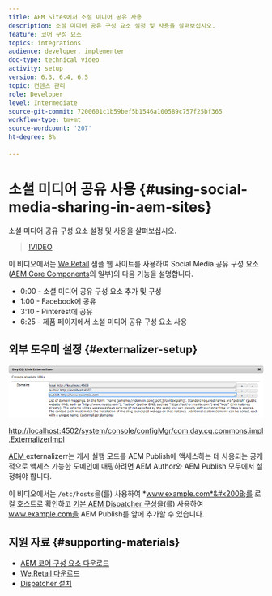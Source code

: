 ```yaml
---
title: AEM Sites에서 소셜 미디어 공유 사용
description: 소셜 미디어 공유 구성 요소 설정 및 사용을 살펴보십시오.
feature: 코어 구성 요소
topics: integrations
audience: developer, implementer
doc-type: technical video
activity: setup
version: 6.3, 6.4, 6.5
topic: 컨텐츠 관리
role: Developer
level: Intermediate
source-git-commit: 7200601c1b59bef5b1546a100589c757f25bf365
workflow-type: tm+mt
source-wordcount: '207'
ht-degree: 8%

---
```



# 소셜 미디어 공유 사용 {#using-social-media-sharing-in-aem-sites}

소셜 미디어 공유 구성 요소 설정 및 사용을 살펴보십시오.

>[!VIDEO](https://video.tv.adobe.com/v/18897/?quality=9&learn=on)

이 비디오에서는 [We.Retail](https://github.com/Adobe-Marketing-Cloud/aem-sample-we-retail#weretail) 샘플 웹 사이트를 사용하여 Social Media 공유 구성 요소([AEM Core Components](https://experienceleague.adobe.com/docs/experience-manager-core-components/using/introduction.html?lang=ko-KR)의 일부)의 다음 기능을 설명합니다.

* 0:00 - 소셜 미디어 공유 구성 요소 추가 및 구성
* 1:00 - Facebook에 공유
* 3:10 - Pinterest에 공유
* 6:25 - 제품 페이지에서 소셜 미디어 공유 구성 요소 사용

## 외부 도우미 설정 {#externalizer-setup}

![Day CQ Link Externalizer](assets/externalizer.png)

[http://localhost:4502/system/console/configMgr/com.day.cq.commons.impl.ExternalizerImpl](http://localhost:4502/system/console/configMgr/com.day.cq.commons.impl.ExternalizerImpl)

[AEM ](https://helpx.adobe.com/experience-manager/6-5/sites/developing/using/externalizer.html) externalizerr는 게시 실행 모드를 AEM Publish에 액세스하는 데 사용되는 공개적으로 액세스 가능한 도메인에 매핑하려면 AEM Author와 AEM Publish 모두에서 설정해야 합니다.

이 비디오에서는 `/etc/hosts`을(를) 사용하여 *www.example.com*&#x200B;를 로컬 호스트로 확인하고 [기본 AEM Dispatcher 구성](https://experienceleague.adobe.com/docs/experience-manager-dispatcher/using/getting-started/dispatcher-install.html)을(를) 사용하여 www.example.com을 AEM Publish를 앞에 추가할 수 있습니다.

## 지원 자료 {#supporting-materials}

* [AEM 코어 구성 요소 다운로드](https://github.com/adobe/aem-core-wcm-components/releases)
* [We.Retail 다운로드](https://github.com/Adobe-Marketing-Cloud/aem-sample-we-retail/releases)
* [Dispatcher 설치](https://experienceleague.adobe.com/docs/experience-manager-dispatcher/using/getting-started/dispatcher-install.html)
